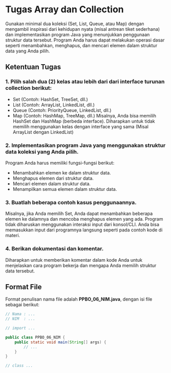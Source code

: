 # Tugas Array dan Collection

Gunakan minimal dua koleksi (Set, List, Queue, atau Map) dengan mengambil inspirasi dari kehidupan nyata (misal antrean tiket sederhana) dan implementasikan program Java yang menunjukkan penggunaan struktur data tersebut. Program Anda harus dapat melakukan operasi dasar seperti menambahkan, menghapus, dan mencari elemen dalam struktur data yang Anda pilih.

## Ketentuan Tugas
### 1. Pilih salah dua (2) kelas atau lebih dari dari interface turunan collection berikut:

- Set (Contoh: HashSet, TreeSet, dll.)
- List (Contoh: ArrayList, LinkedList, dll.)
- Queue (Contoh: PriorityQueue, LinkedList, dll.)
- Map (Contoh: HashMap, TreeMap, dll.)
Misalnya, Anda bisa memilih HashSet dan HashMap (berbeda interface). Diharapkan untuk tidak memilih menggunakan kelas dengan interface yang sama (Misal ArrayList dengan LinkedList)

### 2. Implementasikan program Java yang menggunakan struktur data koleksi yang Anda pilih.
Program Anda harus memiliki fungsi-fungsi berikut:

- Menambahkan elemen ke dalam struktur data.
- Menghapus elemen dari struktur data.
- Mencari elemen dalam struktur data.
- Menampilkan semua elemen dalam struktur data.

### 3. Buatlah beberapa contoh kasus penggunaannya.  
Misalnya, jika Anda memilih Set, Anda dapat menambahkan beberapa elemen ke dalamnya dan mencoba menghapus elemen yang ada. Program tidak diharuskan menggunakan interaksi input dari konsol/CLI. Anda bisa memasukkan input dari programnya langsung seperti pada contoh kode di materi.

### 4. Berikan dokumentasi dan komentar.
Diharapkan untuk memberikan komentar dalam kode Anda untuk menjelaskan cara program bekerja dan mengapa Anda memilih struktur data tersebut.

## Format File

Format penulisan nama file adalah **PPBO_06_NIM.java**, dengan isi file sebagai berikut:
```java
// Nama : ...
// NIM  : ...

// import ...

public class PPBO_06_NIM {
    public static void main(String[] args) {
        // ...
    }
}

// class ...

